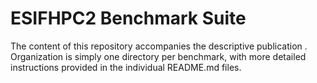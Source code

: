 # ESIFHPC2 Benchmark Suite

The content of this repository accompanies the descriptive publication <TBD>. Organization is simply one directory per benchmark, with more detailed instructions provided in the individual README.md files.
